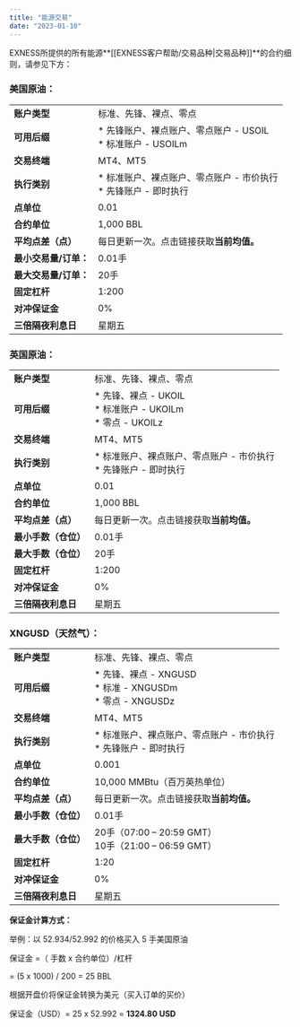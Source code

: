 ```yaml
---
title: "能源交易"
date: "2023-01-10"
---
```


EXNESS所提供的所有能源**[[EXNESS客户帮助/交易品种|交易品种]]**的合约细则，请参见下方：

### **美国原油：** ###

|             |                                                                        |
|-------------|------------------------------------------------------------------------|
|  **账户类型**   |                               标准、先锋、裸点、零点                              |
|   **可用后缀**  |              * 先锋账户、裸点账户、零点账户 - USOIL<br/>* 标准账户 - USOILm              |
|  **交易终端**   |                                 MT4、MT5                                |
|  **执行类别**   |               * 标准账户、裸点账户、零点账户 - 市价执行<br/>* 先锋账户 - 即时执行                |
|   **点单位**   |                                  0.01                                  |
|  **合约单位**   |                                1,000 BBL                               |
| **平均点差（点）** |每日更新一次。点击链接获取**当前均值。**|
|**最小交易量/订单：**|                                  0.01手                                 |
|**最大交易量/订单：**|                                   20手                                  |
|  **固定杠杆**   |                                  1:200                                 |
|  **对冲保证金**  |                                   0%                                   |
| **三倍隔夜利息日** |                                   星期五                                  |

### **英国原油：** ###

|            |                                                                    |
|------------|--------------------------------------------------------------------|
|  **账户类型**  |                            标准、先锋、裸点、零点                             |
|  **可用后缀**  |       * 先锋、裸点 - UKOIL<br/>* 标准账户 - UKOILm<br/>* 零点 - UKOILz        |
|  **交易终端**  |                               MT4、MT5                              |
|  **执行类别**  |             * 标准账户、裸点账户、零点账户 - 市价执行<br/>* 先锋账户 - 即时执行              |
|  **点单位**   |                                0.01                                |
|  **合约单位**  |                              1,000 BBL                             |
|**平均点差（点）** |每日更新一次。点击链接获取**当前均值。**|
|**最小手数（仓位）**|                                0.01手                               |
|**最大手数（仓位）**|                                 20手                                |
|  **固定杠杆**  |                                1:200                               |
| **对冲保证金**  |                                 0%                                 |
|**三倍隔夜利息日** |                                 星期五                                |

### **XNGUSD（天然气）**： ###

|            |                                                                   |
|------------|-------------------------------------------------------------------|
|  **账户类型**  |                            标准、先锋、裸点、零点                            |
|  **可用后缀**  |      * 先锋、裸点 - XNGUSD<br/>* 标准 - XNGUSDm<br/>* 零点 - XNGUSDz       |
|  **交易终端**  |                              MT4、MT5                              |
|  **执行类别**  |             * 标准账户、裸点账户、零点账户 - 市价执行<br/>* 先锋账户 - 即时执行             |
|  **点单位**   |                               0.001                               |
|  **合约单位**  |                       10,000 MMBtu（百万英热单位）                        |
|**平均点差（点）** |每日更新一次。点击链接获取**当前均值。**|
|**最小手数（仓位）**|                               0.01手                               |
|**最大手数（仓位）**|        20手（07:00 – 20:59 GMT）  <br/> 10手（21:00 – 06:59 GMT）       |
|  **固定杠杆**  |                                1:20                               |
| **对冲保证金**  |                                 0%                                |
|**三倍隔夜利息日** |                                星期五                                |

**保证金计算方式：**

举例：以 52.934/52.992 的价格买入 5 手美国原油

保证金 =（ 手数 x 合约单位）/杠杆

 = (5 x 1000) / 200 = 25 BBL

根据开盘价将保证金转换为美元（买入订单的买价）

保证金（USD）= 25 x 52.992 = **1324.80 USD**